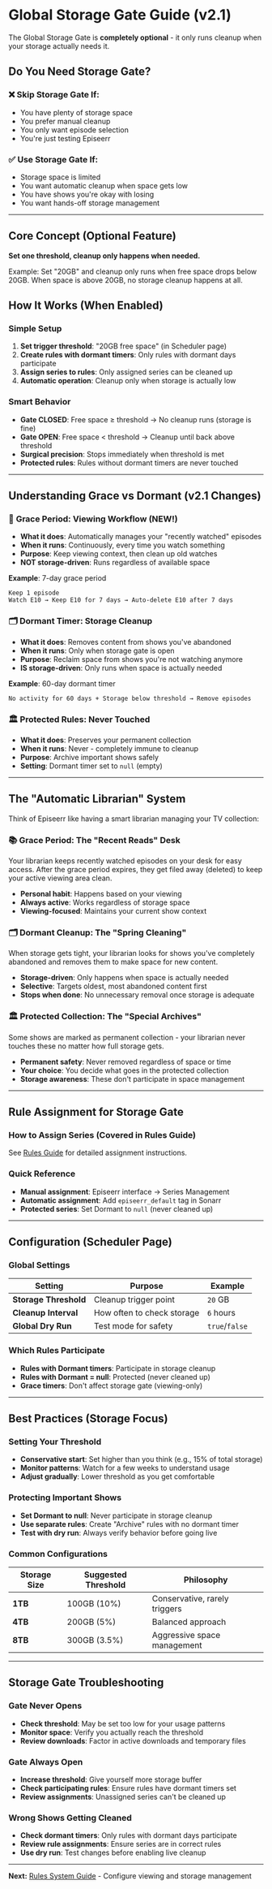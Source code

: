 # Global Storage Gate Guide (v2.1)

The Global Storage Gate is **completely optional** - it only runs cleanup when your storage actually needs it.

## Do You Need Storage Gate?

### ❌ **Skip Storage Gate If:**
- You have plenty of storage space
- You prefer manual cleanup
- You only want episode selection
- You're just testing Episeerr

### ✅ **Use Storage Gate If:**
- Storage space is limited
- You want automatic cleanup when space gets low
- You have shows you're okay with losing
- You want hands-off storage management

---

## Core Concept (Optional Feature)

**Set one threshold, cleanup only happens when needed.**

Example: Set "20GB" and cleanup only runs when free space drops below 20GB. When space is above 20GB, no storage cleanup happens at all.

## How It Works (When Enabled)

### Simple Setup
1. **Set trigger threshold**: "20GB free space" (in Scheduler page)
2. **Create rules with dormant timers**: Only rules with dormant days participate
3. **Assign series to rules**: Only assigned series can be cleaned up
4. **Automatic operation**: Cleanup only when storage is actually low

### Smart Behavior
- **Gate CLOSED**: Free space ≥ threshold → No cleanup runs (storage is fine)
- **Gate OPEN**: Free space < threshold → Cleanup until back above threshold
- **Surgical precision**: Stops immediately when threshold is met
- **Protected rules**: Rules without dormant timers are never touched

---

## Understanding Grace vs Dormant (v2.1 Changes)

### 🔄 **Grace Period: Viewing Workflow** (NEW!)
- **What it does**: Automatically manages your "recently watched" episodes
- **When it runs**: Continuously, every time you watch something
- **Purpose**: Keep viewing context, then clean up old watches
- **NOT storage-driven**: Runs regardless of available space

**Example**: 7-day grace period
```
Keep 1 episode
Watch E10 → Keep E10 for 7 days → Auto-delete E10 after 7 days
```

### 🗂️ **Dormant Timer: Storage Cleanup** 
- **What it does**: Removes content from shows you've abandoned
- **When it runs**: Only when storage gate is open
- **Purpose**: Reclaim space from shows you're not watching anymore
- **IS storage-driven**: Only runs when space is actually needed

**Example**: 60-day dormant timer
```
No activity for 60 days + Storage below threshold → Remove episodes
```

### 🏛️ **Protected Rules: Never Touched**
- **What it does**: Preserves your permanent collection
- **When it runs**: Never - completely immune to cleanup
- **Purpose**: Archive important shows safely
- **Setting**: Dormant timer set to `null` (empty)

---

## The "Automatic Librarian" System

Think of Episeerr like having a smart librarian managing your TV collection:

### 📚 **Grace Period: The "Recent Reads" Desk**
Your librarian keeps recently watched episodes on your desk for easy access. After the grace period expires, they get filed away (deleted) to keep your active viewing area clean.

- **Personal habit**: Happens based on your viewing
- **Always active**: Works regardless of storage space
- **Viewing-focused**: Maintains your current show context

### 🗂️ **Dormant Cleanup: The "Spring Cleaning"**
When storage gets tight, your librarian looks for shows you've completely abandoned and removes them to make space for new content.

- **Storage-driven**: Only happens when space is actually needed
- **Selective**: Targets oldest, most abandoned content first
- **Stops when done**: No unnecessary removal once storage is adequate

### 🏛️ **Protected Collection: The "Special Archives"**
Some shows are marked as permanent collection - your librarian never touches these no matter how full storage gets.

- **Permanent safety**: Never removed regardless of space or time
- **Your choice**: You decide what goes in the protected collection
- **Storage awareness**: These don't participate in space management

---

## Rule Assignment for Storage Gate

### How to Assign Series (Covered in Rules Guide)
See [Rules Guide](rules-guide.md) for detailed assignment instructions.

### Quick Reference
- **Manual assignment**: Episeerr interface → Series Management
- **Automatic assignment**: Add `episeerr_default` tag in Sonarr
- **Protected series**: Set Dormant to `null` (never cleaned up)

---

## Configuration (Scheduler Page)

### Global Settings
| Setting | Purpose | Example |
|---------|---------|---------|
| **Storage Threshold** | Cleanup trigger point | `20` GB |
| **Cleanup Interval** | How often to check storage | `6` hours |
| **Global Dry Run** | Test mode for safety | `true`/`false` |

### Which Rules Participate
- **Rules with Dormant timers**: Participate in storage cleanup
- **Rules with Dormant = null**: Protected (never cleaned up)
- **Grace timers**: Don't affect storage gate (viewing-only)

---

## Best Practices (Storage Focus)

### Setting Your Threshold
- **Conservative start**: Set higher than you think (e.g., 15% of total storage)
- **Monitor patterns**: Watch for a few weeks to understand usage
- **Adjust gradually**: Lower threshold as you get comfortable

### Protecting Important Shows
- **Set Dormant to null**: Never participate in storage cleanup
- **Use separate rules**: Create "Archive" rules with no dormant timer
- **Test with dry run**: Always verify behavior before going live

### Common Configurations

| Storage Size | Suggested Threshold | Philosophy |
|--------------|-------------------|------------|
| **1TB** | 100GB (10%) | Conservative, rarely triggers |
| **4TB** | 200GB (5%) | Balanced approach |
| **8TB** | 300GB (3.5%) | Aggressive space management |

---

## Storage Gate Troubleshooting

### Gate Never Opens
- **Check threshold**: May be set too low for your usage patterns
- **Monitor space**: Verify you actually reach the threshold
- **Review downloads**: Factor in active downloads and temporary files

### Gate Always Open  
- **Increase threshold**: Give yourself more storage buffer
- **Check participating rules**: Ensure rules have dormant timers set
- **Review assignments**: Unassigned series can't be cleaned up

### Wrong Shows Getting Cleaned
- **Check dormant timers**: Only rules with dormant days participate
- **Review rule assignments**: Ensure series are in correct rules  
- **Use dry run**: Test changes before enabling live cleanup

---

**Next:** [Rules System Guide](rules-guide.md) - Configure viewing and storage management